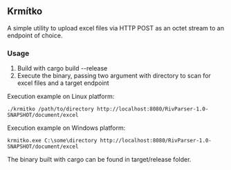 ## Krmítko

A simple utility to upload excel files via HTTP POST as an octet stream to an endpoint of choice.

### Usage

1. Build with cargo build --release
2. Execute the binary, passing two argument with directory to scan for excel files and a target endpoint

Execution example on Linux platform:

`./krmitko /path/to/directory http://localhost:8080/RivParser-1.0-SNAPSHOT/document/excel`

Execution example on Windows platform:

`krmitko.exe C:\some\directory http://localhost:8080/RivParser-1.0-SNAPSHOT/document/excel`

The binary built with cargo can be found in target/release folder.